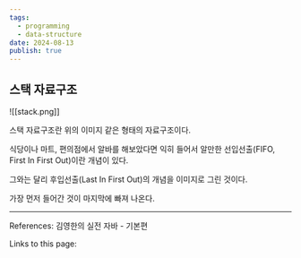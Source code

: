 ```yaml
---
tags:
  - programming
  - data-structure
date: 2024-08-13
publish: true
---
```


## 스택 자료구조
![[stack.png]]

스택 자료구조란 위의 이미지 같은 형태의 자료구조이다. 

식당이나 마트, 편의점에서 알바를 해보았다면 익히 들어서 알만한 선입선출(FIFO, First In First Out)이란 개념이 있다.

그와는 달리 후입선출(Last In First Out)의 개념을 이미지로 그린 것이다.

가장 먼저 들어간 것이 마지막에 빠져 나온다.

---
References: 김영한의 실전 자바 - 기본편

Links to this page: 